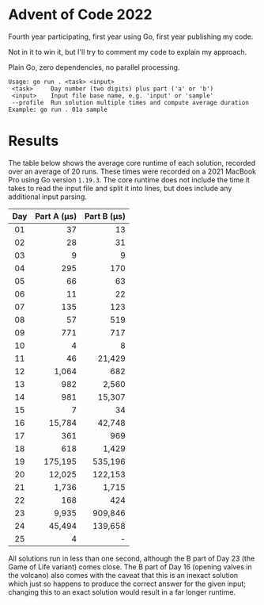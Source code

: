 # Advent of Code 2022

Fourth year participating, first year using Go, first year publishing my code.

Not in it to win it, but I'll try to comment my code to explain my approach.

Plain Go, zero dependencies, no parallel processing.

```plain
Usage: go run . <task> <input>
 <task>     Day number (two digits) plus part ('a' or 'b')
 <input>    Input file base name, e.g. 'input' or 'sample'
 --profile  Run solution multiple times and compute average duration
Example: go run . 01a sample
```

# Results

The table below shows the average core runtime of each solution, recorded over an average of 20 runs. These times were recorded on a 2021 MacBook Pro using Go version `1.19.3`. The core runtime does not include the time it takes to read the input file and split it into lines, but does include any additional input parsing.

| Day  | Part A (μs) | Part B (μs) |
| :--: | ----------: | ----------: |
|  01  |          37 |          13 |
|  02  |          28 |          31 |
|  03  |           9 |           9 |
|  04  |         295 |         170 |
|  05  |          66 |          63 |
|  06  |          11 |          22 |
|  07  |         135 |         123 |
|  08  |          57 |         519 |
|  09  |         771 |         717 |
|  10  |           4 |           8 |
|  11  |          46 |      21,429 |
|  12  |       1,064 |         682 |
|  13  |         982 |       2,560 |
|  14  |         981 |      15,307 |
|  15  |           7 |          34 |
|  16  |      15,784 |      42,748 |
|  17  |         361 |         969 |
|  18  |         618 |       1,429 |
|  19  |     175,195 |     535,196 |
|  20  |      12,025 |     122,153 |
|  21  |       1,736 |       1,715 |
|  22  |         168 |         424 |
|  23  |       9,935 |     909,846 |
|  24  |      45,494 |     139,658 |
|  25  |           4 |           - |

All solutions run in less than one second, although the B part of Day 23 (the Game of Life variant) comes close. The B part of Day 16 (opening valves in the volcano) also comes with the caveat that this is an inexact solution which just so happens to produce the correct answer for the given input; changing this to an exact solution would result in a far longer runtime.
